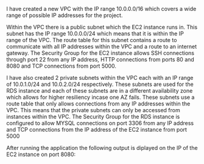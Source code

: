 I have created a new VPC with the IP range 10.0.0.0/16 which covers a wide range of possible IP addresses for the project. 

Within the VPC there is a public subnet which the EC2 instance runs in. This subnet has the IP range 10.0.0.0/24 which means that it is within the IP range of the VPC. The route table for this subnet contains a route to communicate with all IP addresses within the VPC and a route to an internet gateway. The Security Group for the EC2 instance allows SSH connections through port 22 from any IP address, HTTP connections from ports 80 and 8080 and TCP connections from port 5000.

I have also created 2 private subnets within the VPC each with an IP range of 10.0.1.0/24 and 10.0.2.0/24 respectively. These subnets are used for the RDS instance and each of these subnets are in a different availability zone which allows for higher resiliency incase one AZ fails. These subnets use a route table that only allows connections from any IP addresses within the VPC. This means that the private subnets can only be accessed from instances within the VPC. The Security Group for the RDS instance is configured to allow MYSQL connections on port 3306 from any IP address and TCP connections from the IP address of the EC2 instance from port 5000

After running the application the following output is diplayed on the IP of the EC2 instance on port 8080:

